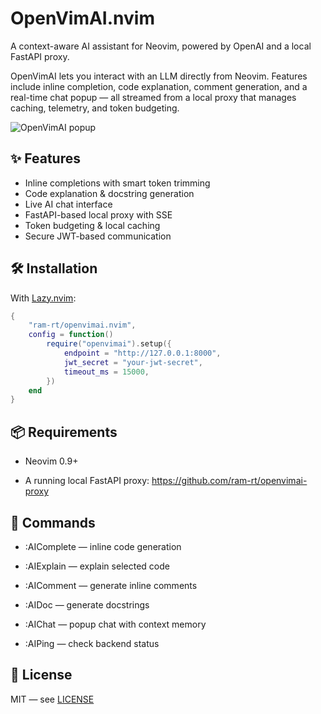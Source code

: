 # OpenVimAI.nvim

A context-aware AI assistant for Neovim, powered by OpenAI and a local FastAPI proxy.

OpenVimAI lets you interact with an LLM directly from Neovim. Features include inline completion, code explanation, comment generation, and a real-time chat popup — all streamed from a local proxy that manages caching, telemetry, and token budgeting.

![OpenVimAI popup](https://github.com/user-attachments/assets/5b3f90b4-2897-4def-988a-0fa09f9d67b7)

## ✨ Features

- Inline completions with smart token trimming
- Code explanation & docstring generation
- Live AI chat interface
- FastAPI-based local proxy with SSE
- Token budgeting & local caching
- Secure JWT-based communication

## 🛠 Installation

With [Lazy.nvim](https://github.com/folke/lazy.nvim):

```lua
{
    "ram-rt/openvimai.nvim",
    config = function()
        require("openvimai").setup({
            endpoint = "http://127.0.0.1:8000",
            jwt_secret = "your-jwt-secret",
            timeout_ms = 15000,
        })
    end
}
```


## 📦 Requirements
- Neovim 0.9+

- A running local FastAPI proxy:
    https://github.com/ram-rt/openvimai-proxy


## 🧪 Commands
- :AIComplete — inline code generation

- :AIExplain — explain selected code
    
- :AIComment — generate inline comments
    
- :AIDoc — generate docstrings
    
- :AIChat — popup chat with context memory
    
- :AIPing — check backend status


## 📄 License
MIT — see [LICENSE](./LICENSE)
